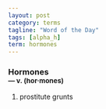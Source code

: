 ```yaml
---
layout: post
category: terms
tagline: "Word of the Day"
tags: [alpha_h]
term: hormones
---
```


<h3>Hormones<br/> <small>&mdash; v. (hor<span>&middot;</span>mones)</small></h3>
<p><ol>
<li>prostitute grunts</li>
</ol></p>
